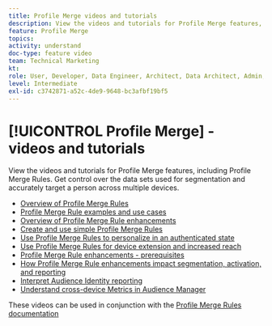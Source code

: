 ```yaml
---
title: Profile Merge videos and tutorials
description: View the videos and tutorials for Profile Merge features, including Profile Merge Rules. Get control over the data sets used for segmentation and accurately target a person across multiple devices.
feature: Profile Merge
topics: 
activity: understand
doc-type: feature video
team: Technical Marketing
kt: 
role: User, Developer, Data Engineer, Architect, Data Architect, Admin, Leader
level: Intermediate
exl-id: c3742871-a52c-4de9-9648-bc3afbf19bf5
---
```

# [!UICONTROL Profile Merge] - videos and tutorials

View the videos and tutorials for Profile Merge features, including Profile Merge Rules. Get control over the data sets used for segmentation and accurately target a person across multiple devices.

* [Overview of Profile Merge Rules](overview-of-profile-merge-rules.md)
* [Profile Merge Rule examples and use cases](profile-merge-rule-examples-and-use-cases.md)
* [Overview of Profile Merge Rule enhancements](overview-of-profile-merge-rule-enhancements.md)
* [Create and use simple Profile Merge Rules](creating-and-using-simple-profile-merge-rules.md)
* [Use Profile Merge Rules to personalize in an authenticated state](using-profile-merge-rules-to-personalize-in-an-authenticated-state.md)
* [Use Profile Merge Rules for device extension and increased reach](using-profile-merge-rules-for-device-extension-and-increased-reach.md)
* [Profile Merge Rule enhancements - prerequisites](profile-merge-rule-enhancements-pre-requisites.md)
* [How Profile Merge Rule enhancements impact segmentation, activation, and reporting](how-profile-merge-rule-enhancements-impact-segmentation-activation-and-reporting.md)
* [Interpret Audience Identity reporting](interpret-audience-identity-reporting.md)
* [Understand cross-device Metrics in Audience Manager](understanding-cross-device-metrics-in-audience-manager.md)

These videos can be used in conjunction with the [Profile Merge Rules documentation](https://experienceleague.adobe.com/docs/audience-manager/user-guide/features/profile-merge-rules/merge-rules-overview.html)
